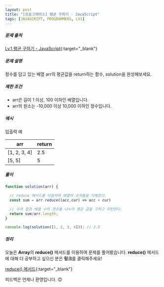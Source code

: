 ```yaml
---
layout: post
title: "[프로그래머스] 평균 구하기 - JavaScript"
tags: [JAVASCRIPT, PROGRAMMERS, LV1]
---
```

##### 문제 출처
[Lv.1 평균 구하기 - JavaScript](https://programmers.co.kr/learn/courses/30/lessons/12944?language=javascript){:target="_blank"}

##### 문제 설명
정수를 담고 있는 배열 arr의 평균값을 return하는 함수, solution을 완성해보세요.

##### 제한 조건
* arr은 길이 1 이상, 100 이하인 배열입니다.
* arr의 원소는 -10,000 이상 10,000 이하인 정수입니다.

##### 예시
입출력 예

|arr|return|
|---|---|
|[1, 2, 3, 4]|2.5|
|[5, 5]|5|

##### 풀이
```javascript
function solution(arr) {

  // reduce 메서드를 이용하여 배열의 숫자들을 더해준다.
  const sum = arr.reduce((acc,cur) => acc + cur)

  // 수의 합과 배열 수의 갯수를 나누어 평균 값을 구하고 리턴한다.
  return sum/arr.length;
}

console.log(solution([1, 2, 3, 4])); // 2.5
```

##### 정리
오늘은 **Array**의 **reduce()** 메서드를 이용하여 문제를 풀어봤습니다. **reduce()** 메서드에 대해 더 공부하고 싶으신 분은 **링크**를 클릭해주세요!

[reduce() 메서드](https://developer.mozilla.org/ko/docs/Web/JavaScript/Reference/Global_Objects/Array/reduce){:target="_blank"}

피드백은 언제나 환영입니다. 😊